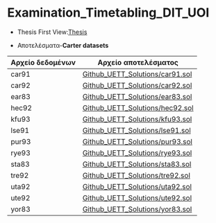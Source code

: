 # Examination_Timetabling_DIT_UOI

* Thesis First View:[Thesis](./Thesis)

* Αποτελέσματα-**Carter datasets**

|  Αρχείο δεδομένων | Αρχείο αποτελέσματος                                             |
|-------------------|------------------------------------------------------------------|
| car91             |[Github_UETT_Solutions/car91.sol](Github_UETT_solutions/car91.sol)|
| car92             |[Github_UETT_Solutions/car92.sol](Github_UETT_solutions/car91.sol)|
| ear83             |[Github_UETT_Solutions/ear83.sol](Github_UETT_solutions/ear83.sol)|
| hec92             |[Github_UETT_Solutions/hec92.sol](Github_UETT_solutions/hec92.sol)|
| kfu93             |[Github_UETT_Solutions/kfu93.sol](Github_UETT_solutions/kfu93.sol)|
| lse91             |[Github_UETT_Solutions/lse91.sol](Github_UETT_solutions/lse91.sol)|
| pur93             |[Github_UETT_Solutions/pur93.sol](Github_UETT_solutions/pur93.sol)|
| rye93             |[Github_UETT_Solutions/rye93.sol](Github_UETT_solutions/rye93.sol)|
| sta83             |[Github_UETT_Solutions/sta83.sol](Github_UETT_Solutions/sta83.sol)|
| tre92             |[Github_UETT_Solutions/tre92.sol](Github_UETT_Solutions/tre92.sol)|
| uta92             |[Github_UETT_Solutions/uta92.sol](Github_UETT_Solutions/uta92.sol)|
| ute92             |[Github_UETT_Solutions/ute92.sol](Github_UETT_Solutions/ute92.sol)|
| yor83             |[Github_UETT_Solutions/yor83.sol](Github_UETT_Solutions/yor83.sol)|

